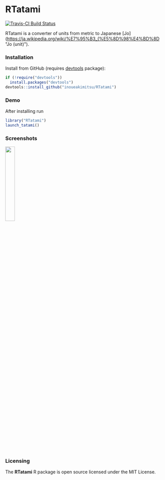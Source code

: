 # RTatami

[![Travis-CI Build Status](https://travis-ci.org/inoueakimitsu/RTatami.svg?branch=master)](https://travis-ci.org/inoueakimitsu/RTatami)

RTatami is a converter of units from metric to Japanese [Jo](https://ja.wikipedia.org/wiki/%E7%95%B3_(%E5%8D%98%E4%BD%8D "Jo (unit)").

### Installation

Install from GitHub (requires [devtools](https://github.com/hadley/devtools) package):

```r
if (!require("devtools"))
  install.packages("devtools")
devtools::install_github("inoueakimitsu/RTatami")
```

### Demo

After installing run

```r
library("RTatami")
launch_tatami()
```

### Screenshots

<img src=https://raw.githubusercontent.com/inoueakimitsu/RTatami/master/images/conversion_scene.png width=24.5% />


### Licensing

The **RTatami** R package is open source licensed under the MIT License.
